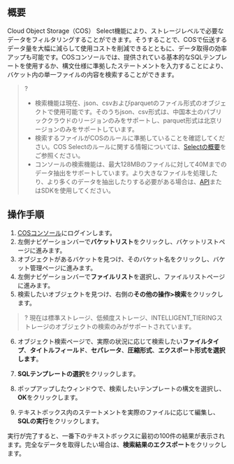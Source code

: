 ## 概要

Cloud Object Storage（COS） Select機能により、ストレージレベルで必要なデータをフィルタリングすることができます。そうすることで、COSで伝送するデータ量を大幅に減らして使用コストを削減できるとともに、データ取得の効率アップも可能です。COSコンソールでは、提供されている基本的なSQLテンプレートを使用するか、構文仕様に準拠したステートメントを入力することにより、バケット内の単一ファイルの内容を検索することができます。

>?
>
>- 検索機能は現在、json、csvおよびparquetのファイル形式のオブジェクトで使用可能です。そのうちjson、csv形式は、中国本土のパブリッククラウドのリージョンのみをサポートし、parquet形式は北京リージョンのみをサポートしています。
>- 検索するファイルがCOSのルールに準拠していることを確認してください。COS Selectのルールに関する情報については、[Selectの概要](https://intl.cloud.tencent.com/document/product/436/32472)をご参照ください。
>- コンソールの検索機能は、最大128MBのファイルに対して40Mまでのデータ抽出をサポートしています。より大きなファイルを処理したり、より多くのデータを抽出したりする必要がある場合は、[API](https://intl.cloud.tencent.com/document/product/436/32360)またはSDKを使用してください。

## 操作手順

1. [COSコンソール](https://console.cloud.tencent.com/cos5)にログインします。
2. 左側ナビゲーションバーで**バケットリスト**をクリックし、バケットリストページに進みます。
3. オブジェクトがあるバケットを見つけ、そのバケット名をクリックし、バケット管理ページに進みます。
4. 左側ナビゲーションバーで**ファイルリスト**を選択し、ファイルリストページに進みます。
5. 検索したいオブジェクトを見つけ、右側の**その他の操作>検索**をクリックします。

>? 現在は標準ストレージ、低頻度ストレージ、INTELLIGENT_TIERINGストレージのオブジェクトの検索のみがサポートされています。
>
6. オブジェクト検索ページで、実際の状況に応じて検索したい**ファイルタイプ**、**タイトルフィールド**、**セパレータ**、**圧縮形式**、**エクスポート形式を選択します**。

7. **SQLテンプレートの選択**をクリックします。
8. ポップアップしたウィンドウで、検索したいテンプレートの構文を選択し、**OK**をクリックします。

9. テキストボックス内のステートメントを実際のファイルに応じて編集し、**SQLの実行**をクリックします。

実行が完了すると、一番下のテキストボックスに最初の100件の結果が表示されます。完全なデータを取得したい場合は、**検索結果のエクスポート**をクリックします。



